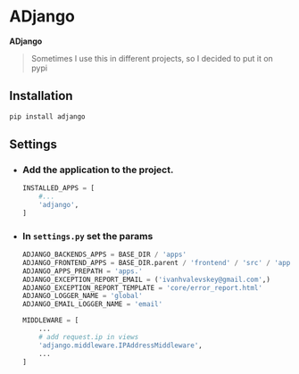 # ADjango 

**ADjango** 
> Sometimes I use this in different projects, so I decided to put it on pypi

## Installation
```bash
pip install adjango
```

## Settings

* ### Add the application to the project.
    ```python
    INSTALLED_APPS = [
        #...
        'adjango',
    ]
    ```
* ### In `settings.py` set the params
    ```python
    ADJANGO_BACKENDS_APPS = BASE_DIR / 'apps'
    ADJANGO_FRONTEND_APPS = BASE_DIR.parent / 'frontend' / 'src' / 'apps'
    ADJANGO_APPS_PREPATH = 'apps.'
    ADJANGO_EXCEPTION_REPORT_EMAIL = ('ivanhvalevskey@gmail.com',)
    ADJANGO_EXCEPTION_REPORT_TEMPLATE = 'core/error_report.html'
    ADJANGO_LOGGER_NAME = 'global'
    ADJANGO_EMAIL_LOGGER_NAME = 'email'
    ```
    ```python
    MIDDLEWARE = [
        ...
        # add request.ip in views
        'adjango.middleware.IPAddressMiddleware',  
        ...
    ]
    ```
